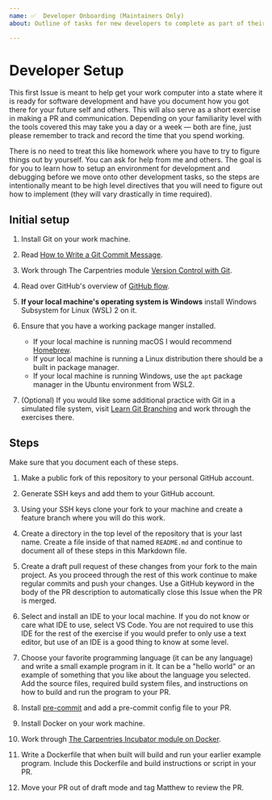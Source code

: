 ```yaml
---
name: ✅  Developer Onboarding (Maintainers Only)
about: Outline of tasks for new developers to complete as part of their onboarding process

---
```

# Developer Setup

This first Issue is meant to help get your work computer into a state where it is ready for software development and have you document how you got there for your future self and others.
This will also serve as a short exercise in making a PR and communication.
Depending on your familiarity level with the tools covered this may take you a day or a week &mdash; both are fine, just please remember to track and record the time that you spend working.

There is no need to treat this like homework where you have to try to figure things out by yourself. You can ask for help from me and others.
The goal is for you to learn how to setup an environment for development and debugging before we move onto other development tasks, so the steps are intentionally meant to be high level directives that you will need to figure out how to implement (they will vary drastically in time required).

## Initial setup

1. Install Git on your work machine.

2. Read [How to Write a Git Commit Message](https://cbea.ms/git-commit/).

3. Work through The Carpentries module [Version Control with Git](https://swcarpentry.github.io/git-novice/).

4. Read over GitHub's overview of [GitHub flow](https://docs.github.com/en/get-started/quickstart/github-flow).

5. **If your local machine's operating system is Windows** install Windows Subsystem for Linux (WSL) 2 on it.

6. Ensure that you have a working package manger installed.
   * If your local machine is running macOS I would recommend [Homebrew](https://brew.sh/).
   * If your local machine is running a Linux distribution there should be a built in package manager.
   * If your local machine is running Windows, use the `apt` package manager in the Ubuntu environment from WSL2.

7. (Optional) If you would like some additional practice with Git in a simulated file system, visit [Learn Git Branching](https://learngitbranching.js.org/) and work through the exercises there.

## Steps

Make sure that you document each of these steps.

1. Make a public fork of this repository to your personal GitHub account.

2. Generate SSH keys and add them to your GitHub account.

3. Using your SSH keys clone your fork to your machine and create a feature branch where you will do this work.

4. Create a directory in the top level of the repository that is your last name. Create a file inside of that named `README.md` and continue to document all of these steps in this Markdown file.

5. Create a draft pull request of these changes from your fork to the main project. As you proceed through the rest of this work continue to make regular commits and push your changes. Use a GitHub keyword in the body of the PR description to automatically close this Issue when the PR is merged.

6. Select and install an IDE to your local machine. If you do not know or care what IDE to use, select VS Code. You are not required to use this IDE for the rest of the exercise if you would prefer to only use a text editor, but use of an IDE is a good thing to know at some level.

7. Choose your favorite programming language (it can be any language) and write a small example program in it. It can be a "hello world" or an example of something that you like about the language you selected.
Add the source files, required build system files, and instructions on how to build and run the program to your PR.

8. Install [pre-commit](https://pre-commit.com/) and add a pre-commit config file to your PR.

9. Install Docker on your work machine.

10. Work through [The Carpentries Incubator module on Docker](https://carpentries-incubator.github.io/docker-introduction/).

12. Write a Dockerfile that when built will build and run your earlier example program. Include this Dockerfile and build instructions or script in your PR.

13. Move your PR out of draft mode and tag Matthew to review the PR.

